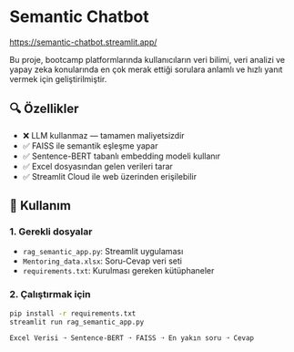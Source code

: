 # Semantic Chatbot

https://semantic-chatbot.streamlit.app/

Bu proje, bootcamp platformlarında kullanıcıların veri bilimi, veri analizi ve yapay zeka konularında en çok merak ettiği sorulara anlamlı ve hızlı yanıt vermek için geliştirilmiştir.

## 🔍 Özellikler

- ❌ LLM kullanmaz — tamamen maliyetsizdir
- ✅ FAISS ile semantik eşleşme yapar
- ✅ Sentence-BERT tabanlı embedding modeli kullanır
- ✅ Excel dosyasından gelen verileri tarar
- ✅ Streamlit Cloud ile web üzerinden erişilebilir

## 🚀 Kullanım

### 1. Gerekli dosyalar

- `rag_semantic_app.py`: Streamlit uygulaması
- `Mentoring_data.xlsx`: Soru-Cevap veri seti
- `requirements.txt`: Kurulması gereken kütüphaneler

### 2. Çalıştırmak için

```bash
pip install -r requirements.txt
streamlit run rag_semantic_app.py

Excel Verisi ➝ Sentence-BERT ➝ FAISS ➝ En yakın soru ➝ Cevap



